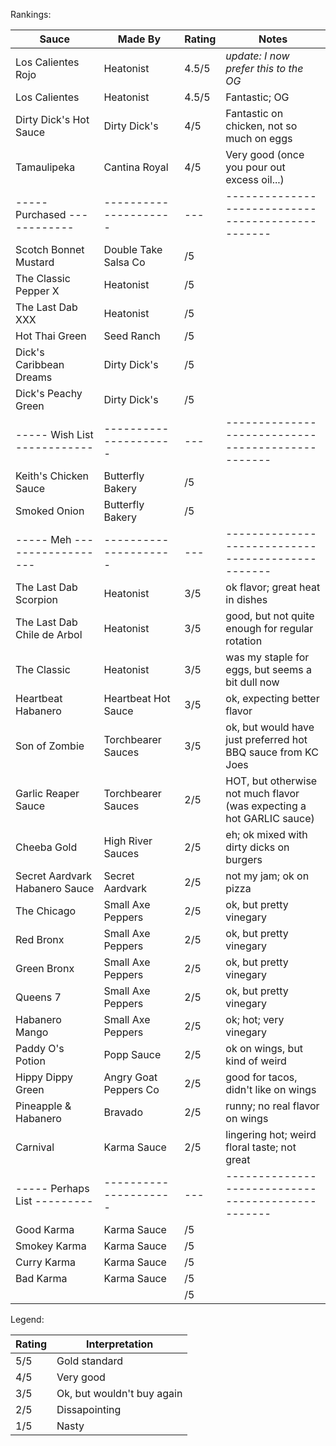 Rankings:

| Sauce                           | Made By               | Rating | Notes                                          |
|---------------------------------|-----------------------|-----|---------------------------------------------------|
| Los Calientes Rojo              | Heatonist             | 4.5/5 | *update: I now prefer this to the OG*           |
| Los Calientes                   | Heatonist             | 4.5/5 | Fantastic; OG                                   |
| Dirty Dick's Hot Sauce          | Dirty Dick's          | 4/5 | Fantastic on chicken, not so much on eggs         |
| Tamaulipeka                     | Cantina Royal         | 4/5 | Very good (once you pour out excess oil...)       |
| ----- Purchased ------------    | --------------------- | --- | ------------------------------------------------- |
| Scotch Bonnet Mustard           | Double Take Salsa Co  | /5 |  |
| The Classic Pepper X            | Heatonist             | /5 |  |
| The Last Dab XXX                | Heatonist             | /5 |  |
| Hot Thai Green                  | Seed Ranch            | /5 |  |
| Dick's Caribbean Dreams         | Dirty Dick's          | /5 |  |
| Dick's Peachy Green             | Dirty Dick's          | /5 |  |
| ----- Wish List ------------    | --------------------- | --- | ------------------------------------------------- |
| Keith's Chicken Sauce           | Butterfly Bakery      | /5 |  |
| Smoked Onion                    | Butterfly Bakery      | /5 |  |
| ----- Meh ------------------    | --------------------- | --- | ------------------------------------------------- |
| The Last Dab Scorpion           | Heatonist             | 3/5 | ok flavor; great heat in dishes                   |
| The Last Dab Chile de Arbol     | Heatonist             | 3/5 | good, but not quite enough for regular rotation   |
| The Classic                     | Heatonist             | 3/5 | was my staple for eggs, but seems a bit dull now  |
| Heartbeat Habanero              | Heartbeat Hot Sauce   | 3/5 | ok, expecting better flavor |
| Son of Zombie                   | Torchbearer Sauces    | 3/5 | ok, but would have just preferred hot BBQ sauce from KC Joes |
| Garlic Reaper Sauce             | Torchbearer Sauces    | 2/5 | HOT, but otherwise not much flavor (was expecting a hot GARLIC sauce) |
| Cheeba Gold                     | High River Sauces     | 2/5 | eh; ok mixed with dirty dicks on burgers          |
| Secret Aardvark Habanero Sauce  | Secret Aardvark       | 2/5 | not my jam; ok on pizza                           |
| The Chicago                     | Small Axe Peppers     | 2/5 | ok, but pretty vinegary                           |
| Red Bronx                       | Small Axe Peppers     | 2/5 | ok, but pretty vinegary                           |
| Green Bronx                     | Small Axe Peppers     | 2/5 | ok, but pretty vinegary                           |
| Queens 7                        | Small Axe Peppers     | 2/5 | ok, but pretty vinegary                           |
| Habanero Mango                  | Small Axe Peppers     | 2/5 | ok; hot; very vinegary                            |
| Paddy O's Potion                | Popp Sauce            | 2/5 | ok on wings, but kind of weird                    |
| Hippy Dippy Green               | Angry Goat Peppers Co | 2/5 | good for tacos, didn't like on wings              |
| Pineapple & Habanero            | Bravado               | 2/5 | runny; no real flavor on wings                    |
| Carnival                        | Karma Sauce           | 2/5 | lingering hot; weird floral taste; not great      |
| ----- Perhaps List ---------    | --------------------- | --- | ------------------------------------------------- |
| Good Karma                      | Karma Sauce           | /5 |  |
| Smokey Karma                    | Karma Sauce           | /5 |  |
| Curry Karma                     | Karma Sauce           | /5 |  |
| Bad Karma                       | Karma Sauce           | /5 |  |
|  |  | /5 |  |

Legend: 

| Rating | Interpretation             |
|--------|----------------------------|
| 5/5    | Gold standard              |
| 4/5    | Very good                  |
| 3/5    | Ok, but wouldn't buy again |
| 2/5    | Dissapointing              |
| 1/5    | Nasty                      |
